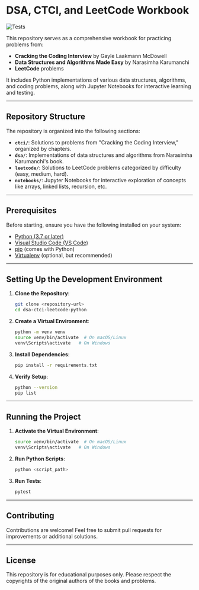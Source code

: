 # DSA, CTCI, and LeetCode Workbook

![Tests](https://github.com/issac/dsa-ctci-leetcode-python/actions/workflows/python-tests.yml/badge.svg)

This repository serves as a comprehensive workbook for practicing problems from:
- **Cracking the Coding Interview** by Gayle Laakmann McDowell
- **Data Structures and Algorithms Made Easy** by Narasimha Karumanchi
- **LeetCode** problems

It includes Python implementations of various data structures, algorithms, and coding problems, along with Jupyter Notebooks for interactive learning and testing.

---

## Repository Structure

The repository is organized into the following sections:

- **`ctci/`**: Solutions to problems from "Cracking the Coding Interview," organized by chapters.
- **`dsa/`**: Implementations of data structures and algorithms from Narasimha Karumanchi's book.
- **`leetcode/`**: Solutions to LeetCode problems categorized by difficulty (easy, medium, hard).
- **`notebooks/`**: Jupyter Notebooks for interactive exploration of concepts like arrays, linked lists, recursion, etc.

---

## Prerequisites

Before starting, ensure you have the following installed on your system:
- [Python (3.7 or later)](https://www.python.org/downloads/)
- [Visual Studio Code (VS Code)](https://code.visualstudio.com/)
- [pip](https://pip.pypa.io/en/stable/) (comes with Python)
- [Virtualenv](https://virtualenv.pypa.io/en/latest/) (optional, but recommended)

---

## Setting Up the Development Environment

1. **Clone the Repository**:
   ```bash
   git clone <repository-url>
   cd dsa-ctci-leetcode-python
   ```

2. **Create a Virtual Environment**:
   ```bash
   python -m venv venv
   source venv/bin/activate  # On macOS/Linux
   venv\Scripts\activate   # On Windows
   ```

3. **Install Dependencies**:
   ```bash
   pip install -r requirements.txt
   ```

4. **Verify Setup**:
   ```bash
   python --version
   pip list
   ```

---

## Running the Project

1. **Activate the Virtual Environment**:
   ```bash
   source venv/bin/activate  # On macOS/Linux
   venv\Scripts\activate   # On Windows
   ```

2. **Run Python Scripts**:
   ```bash
   python <script_path>
   ```

3. **Run Tests**:
   ```bash
   pytest
   ```

---

## Contributing

Contributions are welcome! Feel free to submit pull requests for improvements or additional solutions.

---

## License

This repository is for educational purposes only. Please respect the copyrights of the original authors of the books and problems.